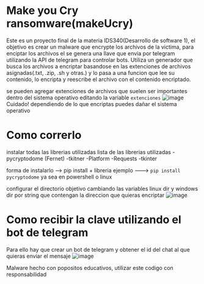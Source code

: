 # Make you Cry ransomware(makeUcry)
Este es un proyecto final de  la materia IDS340(Desarrollo de software 1), el objetivo es crear un malware que encrypte los archivos de la victima, para enciptar los archivos el se genera una llave  que envia por telegram utilizando la API de telegram para controlar bots. Utiliza un generador que busca los archivos a encriptar basandose en las extenciones de archivos asignadas(.txt, .zip, .sh y otras.) y lo pasa a una funcion que lee su contenido, lo encripta y reescribe el archivo con el contenido encriptado.

se pueden agregar extenciones de archivos que suelen ser importantes dentro del sistema operativo editando la variable `extenciones`
![image](https://user-images.githubusercontent.com/90008286/147864733-92e86068-d2ce-4e65-815f-244ddbe234c5.png)
Cuidado! dependiendo de lo que encriptas puedes dañar el sistema operativo

# Como correrlo
instalar todas las librerias utilizadas
lista de las librerias utilizadas
  -pycryptodome (Fernet)
  -tkitner
  -Platform
  -Requests
  -tkinter
 
forma de instalarlo --> pip install + libreria
ejemplo ---> ```pip install pycryptodome``` ya sea en powershell o linux

configurar el directorio objetivo cambiando las variables linux dir y windows dir por string que contengan la direccion que quieras encriptar
![image](https://user-images.githubusercontent.com/90008286/147864611-4b7d39a0-a512-43b5-b4b8-9b47ff6fb4bc.png)

# Como recibir la clave utilizando el bot de telegram
Para ello hay que crear un bot de telegram y obtener el id del chat al que quieras enviar el mensaje
![image](https://user-images.githubusercontent.com/90008286/147864796-59eeb4b4-a28e-4f82-a866-761ebd14d42d.png)

Malware hecho con popositos educativos, utilizar este codigo con responsabilidad



